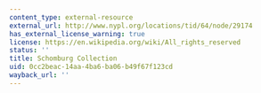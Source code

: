 ```yaml
---
content_type: external-resource
external_url: http://www.nypl.org/locations/tid/64/node/29174
has_external_license_warning: true
license: https://en.wikipedia.org/wiki/All_rights_reserved
status: ''
title: Schomburg Collection
uid: 0cc2beac-14aa-4ba6-ba06-b49f67f123cd
wayback_url: ''
---
```

